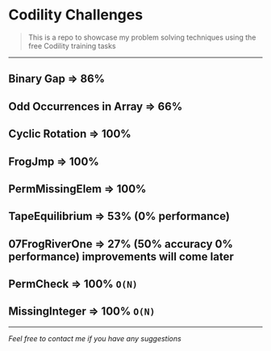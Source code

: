 # Codility Challenges
> This is a repo to showcase my problem solving techniques using the free Codility training tasks

***

## Binary Gap => 86%

## Odd Occurrences in Array => 66%

## Cyclic Rotation => 100%

## FrogJmp => 100%

## PermMissingElem => 100%

## TapeEquilibrium => 53% (0% performance)

## 07FrogRiverOne => 27% (50% accuracy 0% performance) improvements will come later

## PermCheck => 100% `O(N)`

## MissingInteger => 100% `O(N)`
***
*Feel free to contact me if you have any suggestions*